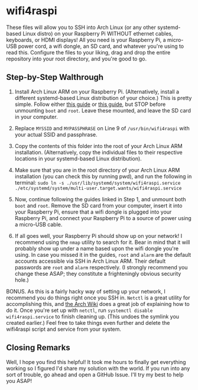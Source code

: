 # wifi4raspi
These files will allow you to SSH into Arch Linux (or any other systemd-based Linux distro) on your Raspberry Pi WITHOUT ethernet cables, keyboards, or HDMI displays! All you need is your Raspberry Pi, a micro-USB power cord, a wifi dongle, an SD card, and whatever you're using to read this. Configure the files to your liking, drag and drop the entire repository into your root directory, and you're good to go.

## Step-by-Step Walthrough
1. Install Arch Linux ARM on your Raspberry Pi. (Alternatively, install a different systemd-based Linux distribution of your choice.) This is pretty simple. Follow either [this guide](https://archlinuxarm.org/platforms/armv6/raspberry-pi) or [this guide](https://github.com/phortx/Raspberry-Pi-Setup-Guide), but STOP before unmounting `boot` and `root`. Leave these mounted, and leave the SD card in your computer.

2. Replace `MYSSID` and `MYPASSPHRASE` on Line 9 of `/usr/bin/wifi4raspi` with your actual SSID and passphrase.

3. Copy the contents of this folder into the root of your Arch Linux ARM installation. (Alternatively, copy the individual files to their respective locations in your systemd-based Linux distribution).

4. Make sure that you are in the root directory of your Arch Linux ARM installation (you can check this by running pwd), and run the following in terminal: `sudo ln -s ./usr/lib/systemd/system/wifi4raspi.service ./etc/systemd/system/multi-user.target.wants/wifi4raspi.service`

5. Now, continue following the guides linked in Step 1, and unmount both `boot` and `root`. Remove the SD card from your computer, insert it into your Raspberry Pi, ensure that a wifi dongle is plugged into your Raspberry Pi, and connect your Raspberry Pi to a source of power using a micro-USB cable.

6. If all goes well, your Raspberry Pi should show up on your network! I recommend using the `nmap` utility to search for it. Bear in mind that it will probably show up under a name based upon the wifi dongle you're using. In case you missed it in the guides, `root` and `alarm` are the default accounts accessible via SSH in Arch Linux ARM. Their default passwords are `root` and `alarm` respectively. (I strongly recommend you change these ASAP; they constitute a frighteningly obvious security hole.)

BONUS. As this is a fairly hacky way of setting up your network, I recommend you do things right once you SSH in. `Netctl` is a great utility for accomplishing this, and [the Arch Wiki](https://wiki.archlinux.org/index.php/Netctl) does a great job of explaining how to do it. Once you're set up with `netctl`, run `systemctl disable wifi4raspi.service` to finish cleaning up. (This undoes the symlink you created earlier.) Feel free to take things even further and delete the wifi4raspi script and service from your system.

## Closing Remarks

Well, I hope you find this helpful! It took me hours to finally get everything working so I figured I'd share my solution with the world. If you run into any sort of trouble, go ahead and open a GitHub Issue. I'll try my best to help you ASAP!

